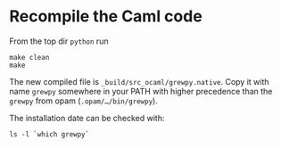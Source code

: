 # Recompile the Caml code

From the top dir `python` run

```
make clean
make
```

The new compiled file is `_build/src_ocaml/grewpy.native`. Copy it with name `grewpy` somewhere in your PATH with higher precedence than the `grewpy` from opam (`.opam/…/bin/grewpy`).

The installation date can be checked with:

```
ls -l `which grewpy`
```